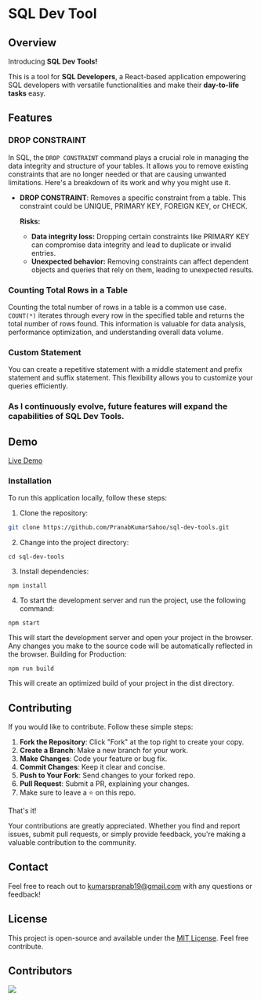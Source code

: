 # SQL Dev Tool

## Overview
Introducing **SQL Dev Tools!**

This is a tool for **SQL Developers**, a React-based application empowering SQL developers with versatile functionalities and make their **day-to-life tasks** easy.

## Features

### DROP CONSTRAINT

In SQL, the `DROP CONSTRAINT` command plays a crucial role in managing the data integrity and structure of your tables. It allows you to remove existing constraints that are no longer needed or that are causing unwanted limitations. Here's a breakdown of its work and why you might use it.

- **DROP CONSTRAINT**: Removes a specific constraint from a table. This constraint could be UNIQUE, PRIMARY KEY, FOREIGN KEY, or CHECK.
  
  **Risks:**
  - **Data integrity loss:** Dropping certain constraints like PRIMARY KEY can compromise data integrity and lead to duplicate or invalid entries.
  - **Unexpected behavior:** Removing constraints can affect dependent objects and queries that rely on them, leading to unexpected results.

### Counting Total Rows in a Table

Counting the total number of rows in a table is a common use case. `COUNT(*)` iterates through every row in the specified table and returns the total number of rows found. This information is valuable for data analysis, performance optimization, and understanding overall data volume.

### Custom Statement

You can create a repetitive statement with a middle statement and prefix statement and suffix statement. This flexibility allows you to customize your queries efficiently.

### As I continuously evolve, future features will expand the capabilities of SQL Dev Tools.

## Demo

[Live Demo](https://sql-dev-tool.web.app/)

### Installation

To run this application locally, follow these steps:

1. Clone the repository:

```bash
git clone https://github.com/PranabKumarSahoo/sql-dev-tools.git
```
2. Change into the project directory:
```
cd sql-dev-tools
```
3. Install dependencies:
```
npm install
```
4. To start the development server and run the project, use the following command:
```
npm start
```
This will start the development server and open your project in the browser. Any changes you make to the source code will be automatically reflected in the browser.
Building for Production:
```
npm run build
```
This will create an optimized build of your project in the dist directory.

## Contributing

If you would like to contribute. Follow these simple steps:

1. **Fork the Repository**: Click "Fork" at the top right to create your copy.
2. **Create a Branch**: Make a new branch for your work.
3. **Make Changes**: Code your feature or bug fix.
4. **Commit Changes**: Keep it clear and concise.
5. **Push to Your Fork**: Send changes to your forked repo.
6. **Pull Request**: Submit a PR, explaining your changes.
7. Make sure to leave a ⭐ on this repo.

That's it!

Your contributions are greatly appreciated. Whether you find and report issues, submit pull requests, or simply provide feedback, you're making a valuable contribution to the community.

## Contact
Feel free to reach out to kumarspranab19@gmail.com with any questions or feedback!

## License
This project is open-source and available under the [MIT License](LICENSE). Feel free contribute.

## Contributors
<a href="https://github.com/PranabKumarSahoo/sql-dev-tools/graphs/contributors">
  <img src="https://contrib.rocks/image?repo=PranabKumarSahoo/sql-dev-tools" />
</a>
